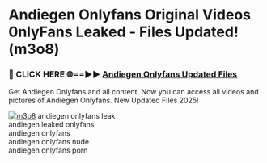 # Andiegen Onlyfans Original Videos 0nlyFans Leaked - Files Updated! (m3o8)

<h3>🔴 CLICK HERE 🌐==►► <a href="https://tinyurl.com/2wckxsce" rel="nofollow">Andiegen Onlyfans Updated Files</a></h3>

Get Andiegen Onlyfans and all content. Now you can access all videos and pictures of Andiegen Onlyfans. New Updated Files 2025!

[![m3o8](https://i.imgur.com/AFduVYN.gif)](https://tinyurl.com/2wckxsce)
andiegen onlyfans leak<br>
andiegen leaked onlyfans<br>
andiegen onlyfans<br>
andiegen onlyfans nude<br>
andiegen onlyfans porn